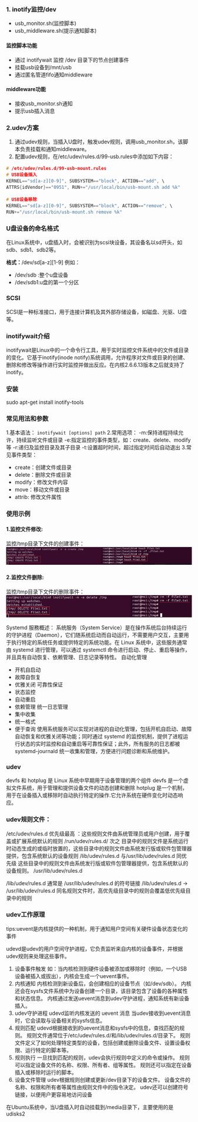 ### 1. inotify监控/dev
- usb_monitor.sh(监控脚本)
- usb_middleware.sh(提示通知脚本)
#### 监控脚本功能
- 通过 inotifywait 监控 /dev 目录下的节点创建事件
- 挂载usb设备到/mnt/usb
- 通过匿名管道fifo通知middleware
#### middleware功能
- 接收usb_monitor.sh通知
- 提示usb插入消息
### 2.udev方案
1. 通过udev规则，当插入U盘时，触发udev规则，调用usb_monitor.sh，该脚本负责挂载和通知middleware。
2. 配置udev规则，在/etc/udev/rules.d/99-usb.rules中添加如下内容：
```c
# /etc/udev/rules.d/99-usb-mount.rules
# USB设备插入
KERNEL=="sd[a-z][0-9]", SUBSYSTEM=="block", ACTION=="add", \
ATTRS{idVendor}=="0951", RUN+="/usr/local/bin/usb-mount.sh add %k"

# USB设备移除
KERNEL=="sd[a-z][0-9]", SUBSYSTEM=="block", ACTION=="remove", \
RUN+="/usr/local/bin/usb-mount.sh remove %k"
```


### U盘设备的命名格式
在Linux系统中，u盘插入时，会被识别为scsi块设备，其设备名以sd开头，如sdb、sdb1、sdb2等。

**格式：**/dev/sd[a-z][1-9]
例如：
- /dev/sdb :整个u盘设备
- /dev/sdb1:u盘的第一个分区
### SCSI
SCSI是一种标准接口，用于连接计算机及其外部存储设备，如磁盘、光驱、U盘等。

### inotifywait介绍
inotifywait是Linux中的一个命令行工具，用于实时监控文件系统中的文件或目录的变化。它基于inotify(inode notify)系统调用，允许程序对文件或目录的创建、删除和修改等操作进行实时监控并做出反应。在内核2.6.6.13版本之后就支持了inotify。
### 安装
sudo apt-get install inotify-tools
### 常见用法和参数
1.基本语法：
`inotifywait [options] path`
2.常用选项：
-m:保持进程持续允许，持续监听文件或目录
-e:指定监控的事件类型，如：create、delete、modify等
-r:递归及监控目录及其子目录
-t:设置超时时间，超过指定时间后自动退出
3.常见事件类型：
- create：创建文件或目录
- delete：删除文件或目录
- modify：修改文件内容
- move：移动文件或目录
- attrib: 修改文件属性
### 使用示例
#### 1.监控文件修改:
监控/tmp目录下文件的创建事件：
![alt text](image.png)
#### 2.监控文件删除:
监控/tmp目录下文件的删除事件：
![alt text](image-1.png)




Systemd 服務概述：
    系统服务（System Service）是在操作系统后台持续运行的守护进程（Daemon），它们随系统启动而自动运行，不需要用户交互，主要用于执行特定的系统任务或提供特定的系统功能。在 Linux 系统中，这些服务通常由 systemd 进行管理，可以通过 systemctl 命令进行启动、停止、重启等操作，并且具有自动恢复、依赖管理、日志记录等特性。
自动化管理
- 开机自启动
- 故障自恢复
- 优雅关闭
可靠性保证
- 状态监控
- 自动重启
- 依赖管理
统一日志管理
- 集中收集
- 统一格式
- 便于查询
使用系统服务可以实现对进程的自动化管理，包括开机自启动、故障自动恢复和优雅关闭等功能；同时通过 systemd 的监控机制，提供了进程运行状态的实时监控和自动重启等可靠性保证；此外，所有服务的日志都被 systemd-journald 统一收集和管理，方便进行问题诊断和系统维护。
        

### udev

devfs 和 hotplug 是 Linux 系统中早期用于设备管理的两个组件
devfs 是一个虚拟文件系统，用于管理和提供设备文件的动态创建和删除
hotplug 是一个机制，用于在设备插入或移除时自动执行特定的操作.它允许系统在硬件变化时动态响应。



### udev规则文件：
/etc/udev/rules.d 优先级最高  ：这些规则文件由系统管理员或用户创建，用于覆盖或扩展系统默认的规则
/run/udev/rules.d/ 次之   目录中的规则文件是系统运行时动态生成的或临时放置的，这些目录中的规则文件由系统发行版或软件包管理器提供，包含系统默认的设备规则
/lib/udev/rules.d  与/usr/lib/udev/rules.d 同优先级  这些目录中的规则文件由系统发行版或软件包管理器提供，包含系统默认的设备规则。
/usr/lib/udev/rules.d

  /lib/udev/rules.d 通常是 /usr/lib/udev/rules.d 的符号链接
  /lib/udev/rules.d -> /usr/lib/udev/rules.d
同名规则文件时，高优先级目录中的规则会覆盖低优先级目录中的规则

### udev工作原理
tips:uevent是内核提供的一种机制，用于通知用户空间有关硬件设备状态变化的事件

udevd是udev的用户空间守护进程，它负责监听来自内核的设备事件，并根据udev规则来处理这些事件。

1. 设备事件触发
如：当内核检测到硬件设备被添加或移除时（例如，一个USB设备被插入或拔出），内核会生成一个uevent事件。
2. 内核通知
内核检测到新设备后，会创建相应的设备节点（如/dev/sdb）。
内核还会在sysfs文件系统中为设备创建一个目录，该目录包含了设备的各种属性和状态信息。
内核通过发送uevent消息到udev守护进程，通知系统有新设备插入。
3. udev守护进程
udevd监听内核发送的 uevent 消息
当udev接收到uevent消息时，它会读取与设备相关的sysfs信息。
4. 规则匹配
udevd根据接收到的uevent消息和sysfs中的信息，查找匹配的规则。
规则文件通常位于/etc/udev/rules.d/和/lib/udev/rules.d/目录下。
规则文件定义了如何处理特定类型的设备，包括创建或删除设备文件、设置设备权限、运行特定的脚本等。
5. 规则执行
一旦找到匹配的规则，udev会执行规则中定义的命令或操作。
规则可以指定设备文件的名称、权限、所有者、组等属性。
规则还可以指定在设备插入或移除时运行的脚本。
6. 设备文件管理
udev根据规则创建或更新/dev目录下的设备文件。
设备文件的名称、权限和所有者等属性由规则文件中的指令决定。
udev还可以创建符号链接，以便用户更容易地访问设备


在Ubuntu系统中，当U盘插入时自动挂载到/media目录下，主要使用的是udisks2

